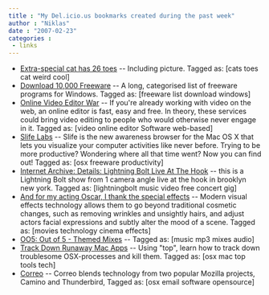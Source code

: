 ```yaml
---
title : "My Del.icio.us bookmarks created during the past week"
author : "Niklas"
date : "2007-02-23"
categories : 
 - links
---
```


- [Extra-special cat has 26 toes](http://www.stuff.co.nz/3969646a10.html "http://www.stuff.co.nz/3969646a10.html") -- Including picture. Tagged as: \[cats toes cat weird cool\]
- [Download 10,000 Freeware](http://www.abcfreeware.com/ "http://www.abcfreeware.com/") -- A long, categorised list of freeware programs for Windows. Tagged as: \[freeware list download windows\]
- [Online Video Editor War](http://www.techcrunch.com/2007/02/21/cuts-launches-amidst-online-video-editor-war/ "http://www.techcrunch.com/2007/02/21/cuts-launches-amidst-online-video-editor-war/") -- If you're already working with video on the web, an online editor is fast, easy and free. In theory, these services could bring video editing to people who would otherwise never engage in it. Tagged as: \[video online editor Software web-based\]
- [Slife Labs](http://www.slifelabs.com/ "http://www.slifelabs.com/") -- Slife is the new awareness browser for the Mac OS X that lets you visualize your computer activities like never before. Trying to be more productive? Wondering where all that time went? Now you can find out! Tagged as: \[osx freeware productivity\]
- [Internet Archive: Details: Lightning Bolt Live At The Hook](http://www.archive.org/details/laserbeast "http://www.archive.org/details/laserbeast") -- this is a Lightning Bolt show from 1 camera angle live at the hook in brooklyn new york. Tagged as: \[lightningbolt music video free concert gig\]
- [And for my acting Oscar, I thank the special effects](http://entertainment.timesonline.co.uk/tol/arts_and_entertainment/film/article1403516.ece "http://entertainment.timesonline.co.uk/tol/arts_and_entertainment/film/article1403516.ece") -- Modern visual effects technology allows them to go beyond traditional cosmetic changes, such as removing wrinkles and unsightly hairs, and adjust actors facial expressions and subtly alter the mood of a scene. Tagged as: \[movies technology cinema effects\]
- [OO5: Out of 5 - Themed Mixes](http://outof5.com/ "http://outof5.com/") -- Tagged as: \[music mp3 mixes audio\]
- [Track Down Runaway Mac Apps](http://www.hackszine.com/blog/archive/2007/02/track_down_runaway_mac_apps.html "http://www.hackszine.com/blog/archive/2007/02/track_down_runaway_mac_apps.html") -- Using "top", learn how to track down troublesome OSX-processes and kill them. Tagged as: \[osx mac top tools tech\]
- [Correo](http://nkreeger.com/correo/ "http://nkreeger.com/correo/") -- Correo blends technology from two popular Mozilla projects, Camino and Thunderbird, Tagged as: \[osx email software opensource\]
